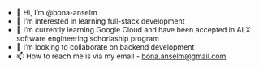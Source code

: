 - 👋 Hi, I’m @bona-anselm
- 👀 I’m interested in learning full-stack development
- 🌱 I’m currently learning Google Cloud and have been accepted in ALX software engineering schorlaship program
- 💞️ I’m looking to collaborate on backend development
- 📫 How to reach me is via my email - bona.anselm@gmail.com

<!---
bona-anselm/bona-anselm is a ✨ special ✨ repository because its `README.md` (this file) appears on your GitHub profile.
You can click the Preview link to take a look at your changes.
--->
